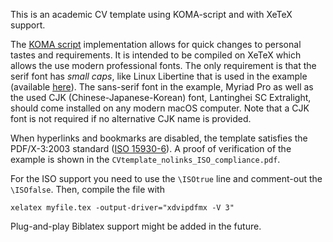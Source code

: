 This is an academic CV template using KOMA-script and with XeTeX support.

The [KOMA script](https://www.ctan.org/pkg/koma-script?lang=en) implementation allows for quick changes to personal tastes and requirements. It is intended to be compiled on XeTeX which allows the use modern professional fonts. The only requirement is that the serif font has _small caps_, like Linux Libertine that is used in the example (available [here](http://www.linuxlibertine.org/index.php?id=2&L=1)). The sans-serif font in the example, Myriad Pro as well as the used CJK (Chinese-Japanese-Korean) font, Lantinghei SC Extralight, should come installed on any modern macOS computer. Note that a CJK font is not required if no alternative CJK name is provided.

When hyperlinks and bookmarks are disabled, the template satisfies the PDF/X-3:2003 standard ([ISO 15930-6](https://www.iso.org/standard/39940.html)). A proof of verification of the example is shown in the ```CVtemplate_nolinks_ISO_compliance.pdf```.

For the ISO support you need to use the ```\ISOtrue``` line and comment-out the ```\ISOfalse```. Then, compile the file with 
```
xelatex myfile.tex -output-driver="xdvipdfmx -V 3"
```

Plug-and-play Biblatex support might be added in the future.
